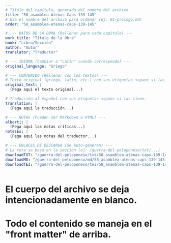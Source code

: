 ```yaml
---
# Título del capítulo, generado del nombre del archivo.
title: "58_asamblea Atenas Caps 139 145"
# Usa el nombre del archivo para ordenar (ej. 01-prologo.md)
order: "58_asamblea-atenas-caps-139-145"

# --- DATOS DE LA OBRA (Rellenar para cada capítulo) ---
work_title: "Título de la Obra"
book: "Libro/Sección"
author: "Autor"
translator: "Traductor"

# --- IDIOMA (Cambiar a "Latín" cuando corresponda) ---
original_language: "Griego"

# --- CONTENIDO (Rellenar con los textos) ---
# Texto original (griego, latín, etc.) con sus etiquetas <span> si las tiene.
original_text: |
  (Pega aquí el texto original...)

# Traducción al español con sus etiquetas <span> si las tiene.
translation: |
  (Pega aquí la traducción...)

# --- NOTAS (Pueden ser Markdown o HTML) ---
alberti: |
  (Pega aquí las notas críticas...)
notesEs: |
  (Pega aquí las notas del traductor...)

# --- ENLACES DE DESCARGA (Se auto-generan) ---
# La ruta se basa en la sección (ej. /guerra-del-peloponeso/txt/...)
downloadTXT: "/guerra-del-peloponeso/txt/58_asamblea-atenas-caps-139-145.txt"
downloadMD: "/guerra-del-peloponeso/md/58_asamblea-atenas-caps-139-145.md"
downloadTEI: "/guerra-del-peloponeso/tei/58_asamblea-atenas-caps-139-145.xml"
---
```

# El cuerpo del archivo se deja intencionadamente en blanco.
# Todo el contenido se maneja en el "front matter" de arriba.